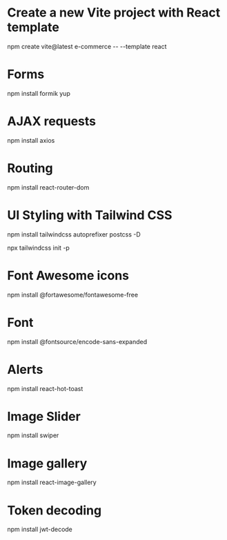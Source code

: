<!-- Project Setup -->

# Create a new Vite project with React template
npm create vite@latest e-commerce -- --template react

<!-- Installing Required Packages -->

# Forms
npm install formik yup

# AJAX requests
npm install axios

# Routing
npm install react-router-dom

# UI Styling with Tailwind CSS
npm install tailwindcss autoprefixer postcss -D


npx tailwindcss init -p

# Font Awesome icons
npm install @fortawesome/fontawesome-free

# Font
npm install @fontsource/encode-sans-expanded

# Alerts
npm install react-hot-toast

# Image Slider
npm install swiper

# Image gallery
npm install react-image-gallery

# Token decoding
npm install jwt-decode
